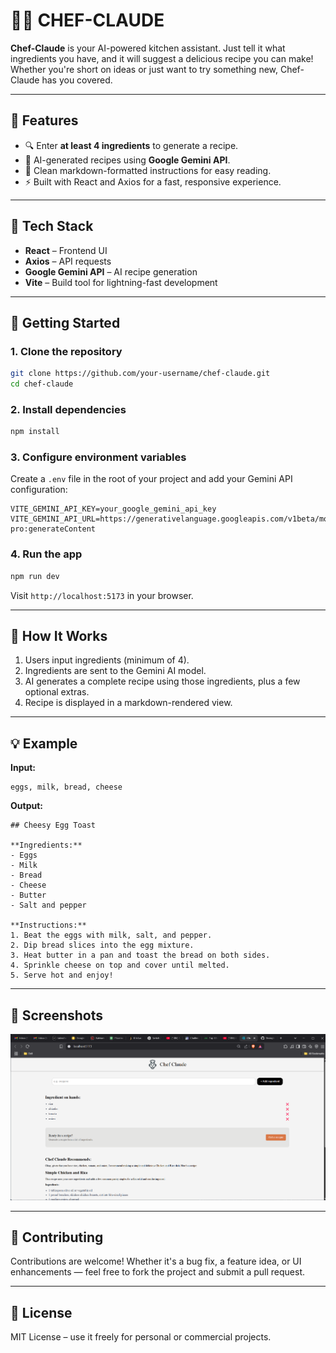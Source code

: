 # 👨‍🍳 CHEF-CLAUDE

**Chef-Claude** is your AI-powered kitchen assistant. Just tell it what ingredients you have, and it will suggest a delicious recipe you can make! Whether you're short on ideas or just want to try something new, Chef-Claude has you covered.

---

## 🌟 Features

* 🔍 Enter **at least 4 ingredients** to generate a recipe.
* 🤖 AI-generated recipes using **Google Gemini API**.
* 🧾 Clean markdown-formatted instructions for easy reading.
* ⚡ Built with React and Axios for a fast, responsive experience.

---

## 💠 Tech Stack

* **React** – Frontend UI
* **Axios** – API requests
* **Google Gemini API** – AI recipe generation
* **Vite** – Build tool for lightning-fast development

---

## 🚀 Getting Started

### 1. Clone the repository

```bash
git clone https://github.com/your-username/chef-claude.git
cd chef-claude
```

### 2. Install dependencies

```bash
npm install
```

### 3. Configure environment variables

Create a `.env` file in the root of your project and add your Gemini API configuration:

```env
VITE_GEMINI_API_KEY=your_google_gemini_api_key
VITE_GEMINI_API_URL=https://generativelanguage.googleapis.com/v1beta/models/gemini-pro:generateContent
```

### 4. Run the app

```bash
npm run dev
```

Visit `http://localhost:5173` in your browser.

---

## 🔎 How It Works

1. Users input ingredients (minimum of 4).
2. Ingredients are sent to the Gemini AI model.
3. AI generates a complete recipe using those ingredients, plus a few optional extras.
4. Recipe is displayed in a markdown-rendered view.

---

## 💡 Example

**Input:**

```
eggs, milk, bread, cheese
```

**Output:**

```
## Cheesy Egg Toast

**Ingredients:**
- Eggs
- Milk
- Bread
- Cheese
- Butter
- Salt and pepper

**Instructions:**
1. Beat the eggs with milk, salt, and pepper.
2. Dip bread slices into the egg mixture.
3. Heat butter in a pan and toast the bread on both sides.
4. Sprinkle cheese on top and cover until melted.
5. Serve hot and enjoy!
```

---

## 📸 Screenshots

![alt text](image-1.png)

---

## 🤝 Contributing

Contributions are welcome! Whether it's a bug fix, a feature idea, or UI enhancements — feel free to fork the project and submit a pull request.

---

## 📄 License

MIT License – use it freely for personal or commercial projects.

